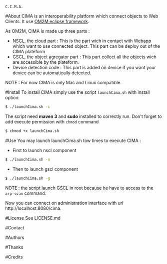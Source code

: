     C.I.M.A.

#About
CIMA is an interoperability platform which connect objects to Web Clients. It use [OM2M eclipse framework](http://eclipse.org/om2m/).

As OM2M, CIMA is made up three parts :
- NSCL, the cloud part :
This is the part wich in contact with Webapp which want to use connected object. This part can be deploy out of the CIMA plateform
- GSCL, the object agregator part :
This part collect all the objects wich are accessible by the plateform.
- Device detection code :
This part is added on device if you want your device can be automatically detected.

NOTE : For now CIMA is only Mac and Linux compatible.

#Install
To install CIMA simply use the script `launchCima.sh` with install option:
```bash
$ ./launchCima.sh -i
```
The script need **maven 3** and **sudo** installed to correctly run.
Don't forget to add execute permission with `chmod` command
```bash
$ chmod +x launchCima.sh
```

#Use
You may launch launchCima.sh tow times to execute CIMA :

 - First to launch nscl component

```bash
$ ./launchCima.sh -n
```
 - Then to launch gscl component

```bash
$ ./launchCima.sh -g
```
NOTE : the script launch GSCL in root because he have to access to the `arp-scan` command.

Now you can connect on administration interface with url http://localhost:8080/cima.

#License
See LICENSE.md

#Contact

#Authors

#Thanks

#Credits
